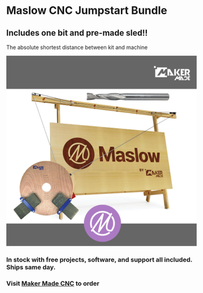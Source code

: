 # Maslow CNC Jumpstart Bundle

## Includes one bit and pre-made sled!!

The absolute shortest distance between kit and machine

![Maker Made Jump Start Kit](https://github.com/MaslowCommunityGarden/Maslow-CNC-Jumpstart-Bundle/blob/master/mainpicture.jpg)

### In stock with free projects, software, and support all included.  Ships same day. 

### Visit [Maker Made CNC](https://www.makermadecnc.com/shop) to order
